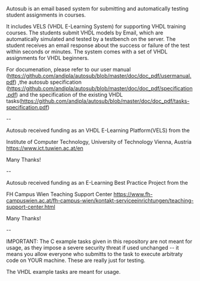 Autosub is an email based system for submitting and automatically
testing student assignments in courses.

It includes VELS (VHDL E-Learning System) for supporting VHDL
training courses. The students submit VHDL models by Email, which are
automatically simulated and tested by a testbench on the server. The
student receives an email response about the success or failure of the
test within seconds or minutes.
The system comes with a set of VHDL assignments for VHDL beginners.

For documenation, please refer to our user manual (https://github.com/andipla/autosub/blob/master/doc/doc_pdf/usermanual.pdf) ,the autosub specification (https://github.com/andipla/autosub/blob/master/doc/doc_pdf/specification.pdf) and the specification of the existing VHDL tasks(https://github.com/andipla/autosub/blob/master/doc/doc_pdf/tasks-specification.pdf)

--

Autosub received funding as an VHDL E-Learning Platform(VELS) from the

  Institute of Computer Technology, University of Technology Vienna, Austria
https://www.ict.tuwien.ac.at/en

 Many Thanks!

--

Autosub received funding as an E-Learning Best Practice Project from the

  FH Campus Wien Teaching Support Center
https://www.fh-campuswien.ac.at/fh-campus-wien/kontakt-serviceeinrichtungen/teaching-support-center.html

Many Thanks!

--

IMPORTANT:
The C example tasks given in this repository are not meant for usage, as they
impose a severe security threat if used unchanged -- it means you allow everyone
who submitts to the task to execute arbitraty code on YOUR machine. These are really
just for testing.

The VHDL example tasks are meant for usage.
